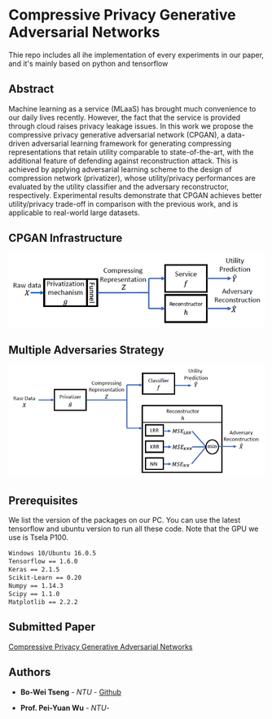 # Compressive Privacy Generative Adversarial Networks
Thie repo includes all ihe implementation of every experiments in our paper, and it's mainly based on python and tensorflow 
## **Abstract**
Machine learning as a service (MLaaS) has brought much convenience to our daily lives recently. However, the fact that the service is provided through cloud raises privacy leakage issues. In this work we propose the compressive privacy generative adversarial network (CPGAN), a data-driven adversarial learning framework for generating compressing representations that retain utility comparable to state-of-the-art, with the additional feature of defending against reconstruction attack. This is achieved by applying adversarial learning scheme to the design of compression network (privatizer), whose utility/privacy performances are evaluated by the utility classifier and the adversary reconstructor, respectively. Experimental results demonstrate that CPGAN achieves better utility/privacy trade-off in comparison with the previous work, and is applicable to real-world large datasets.

## **CPGAN Infrastructure**
![image](https://github.com/R06942098/CPGAN/blob/master/cpgan_fig.png)

## **Multiple Adversaries Strategy**
![image](https://github.com/R06942098/CPGAN/blob/master/mul_adv.png)


## **Prerequisites**
We list the version of the packages on our PC. You can use the latest tensorflow and ubuntu version to run all these code. Note that the GPU we use is Tsela P100.
```
Windows 10/Ubuntu 16.0.5  
Tensorflow == 1.6.0 
Keras == 2.1.5 
Scikit-Learn == 0.20
Numpy == 1.14.3
Scipy == 1.1.0
Matplotlib == 2.2.2
```

## **Submitted Paper**
[Compressive Privacy Generative Adversarial Networks](https://drive.google.com/file/d/1KJiNZ9y59r3HLvsKfTqU1Oe85zGlFiMo/view?usp=sharing) 

## **Authors**

* **Bo-Wei Tseng** - *NTU* - [Github](https://github.com/R06942098)

* **Prof. Pei-Yuan Wu** - *NTU*- 




